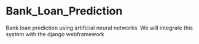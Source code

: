 # Bank_Loan_Prediction
Bank loan prediction using artificial neural networks. We will integrate this system with the django webframework
